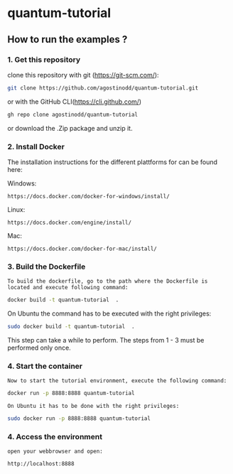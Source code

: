 # quantum-tutorial

## How to run the examples ?

### 1. Get this repository 
   clone this repository with git (https://git-scm.com/):
   ```bash
   git clone https://github.com/agostinodd/quantum-tutorial.git 
   ```

   or with the GitHub CLI(https://cli.github.com/)
   ```bash
   gh repo clone agostinodd/quantum-tutorial
   ```

   or download the .Zip package and unzip it.

### 2. Install Docker
   The installation instructions for the different plattforms for can be found here:

   Windows:
   ```url
   https://docs.docker.com/docker-for-windows/install/
   ```
   
   Linux:
   ```url
   https://docs.docker.com/engine/install/
   ```
   
   Mac:
   ```url
   https://docs.docker.com/docker-for-mac/install/
   ```

### 3. Build the Dockerfile
    To build the dockerfile, go to the path where the Dockerfile is located and execute following command:

   ```bash
   docker build -t quantum-tutorial  .
   ```

   On Ubuntu the command has to be executed with the right privileges:
   ```bash
   sudo docker build -t quantum-tutorial  .
   ```

   This step can take a while to perform.
   The steps from 1 - 3 must be performed only once.

### 4. Start the container
    Now to start the tutorial environment, execute the following command:

   ```bash
   docker run -p 8888:8888 quantum-tutorial
   ```
    
    On Ubuntu it has to be done with the right privileges:

   ```bash
   sudo docker run -p 8888:8888 quantum-tutorial
   ```

### 4. Access the environment
    open your webbrowser and open:

   ```url
   http://localhost:8888
   ```